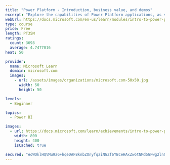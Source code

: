 ```yaml
---
title: "Power Platform - Introduction, business value, and demos"
excerpt: "Explore the capabilities of Power Platform applications, as seen in demonstrations and customer case studies."
webUrl: https://docs.microsoft.com/en-us/learn/modules/intro-to-power-platform-mba/
type: course
price: Free
length: PT35M
ratings:
  count: 3698
  average: 4.7477016
heat: 50

provider:
  name: Microsoft Learn
  domain: microsoft.com
  images:
    - url: /assets/images/organizations/microsoft.com-50x50.jpg
      width: 50
      height: 50

levels:
  - Beginner

topics:
  - Power BI

images:
  - url: https://docs.microsoft.com/learn/achievements/intro-to-power-platform-social.png
    width: 800
    height: 400
    isCached: true

secured: "eoWOklHQVMu9a6+hqeDAFBknbZOnyfqaiNGZf6YBCeHAxZwotNMd5GFwg2lnQJ/ZdobodFnfbbTdcBLjFz/STq/Z3hvqGiZzca72nuA8WUzikf/P6Ywz6smMcKXjHEzk6bpeMN1TFWig/Y7AMlhoN+rUI1IxH4zBo1fzsjBfQnf0oeYLtKW1JXv2zp1jncrz5d+gSRO1XNefB/Me+Gr+6oVSg0SD4rimCp7zagD4wQmakNHm7dScWiEwnD3vMWtOmH+Kq9SGhZ66ip6Z9hMQjsiOSZIkEnAALaAi0JwQ9FDkrIU7nlee0AbghrvtHYBBlgj8+i3ZTjVFmMQ9Zj9tpRDk3jlf3xqZ4AMwYxRCQT8K/Pgxc3HbSDVzp5yWynC8jJQgpVlxTfcWpOxz9a/vrHMa+inUD8/CaQMsc/ZxTxk=;dgIs4ccEDFp8W+Kpibh8OQ=="
---
```


